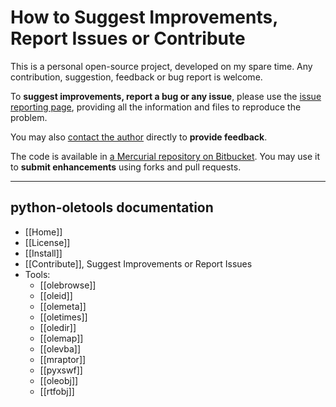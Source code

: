 How to Suggest Improvements, Report Issues or Contribute
========================================================

This is a personal open-source project, developed on my spare time. Any contribution, suggestion, feedback or bug report is welcome.

To **suggest improvements, report a bug or any issue**, please use the [issue reporting page](https://bitbucket.org/decalage/oletools/issues?status=new&status=open), 
providing all the information and files to reproduce the problem. 

You may also [contact the author](http://decalage.info/contact) directly to **provide feedback**.

The code is available in [a Mercurial repository on Bitbucket](https://bitbucket.org/decalage/oletools). 
You may use it to **submit enhancements** using forks and pull requests.

--------------------------------------------------------------------------

python-oletools documentation
-----------------------------

- [[Home]]
- [[License]]
- [[Install]]
- [[Contribute]], Suggest Improvements or Report Issues
- Tools:
	- [[olebrowse]]
	- [[oleid]]
	- [[olemeta]]
	- [[oletimes]]
	- [[oledir]]
	- [[olemap]]
	- [[olevba]]
	- [[mraptor]]
	- [[pyxswf]]
	- [[oleobj]]
	- [[rtfobj]]
